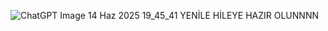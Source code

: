 ![ChatGPT Image 14 Haz 2025 19_45_41](https://github.com/user-attachments/assets/26550708-64e9-4fff-ad44-d2835b87dfa7)
YENİLE HİLEYE HAZIR OLUNNNN
